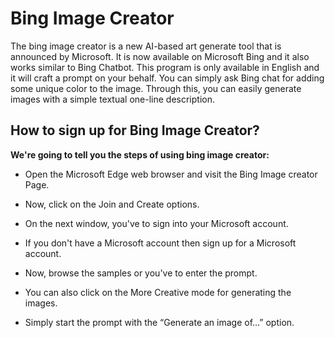 # Bing Image Creator

The bing image creator is a new AI-based art generate tool that is announced by Microsoft. It is now available on Microsoft Bing and it also works similar to Bing Chatbot. This program is only available in English and it will craft a prompt on your behalf. You can simply ask Bing chat for adding some unique color to the image. Through this, you can easily generate images with a simple textual one-line description.

## How to sign up for Bing Image Creator?

**We're going to tell you the steps of using bing image creator:**

* Open the Microsoft Edge web browser and visit the Bing Image creator Page.

* Now, click on the Join and Create options.

* On the next window, you've to sign into your Microsoft account.

* If you don't have a Microsoft account then sign up for a Microsoft account.

* Now, browse the samples or you've to enter the prompt.

* You can also click on the More Creative mode for generating the images.

* Simply start the prompt with the “Generate an image of…” option.
